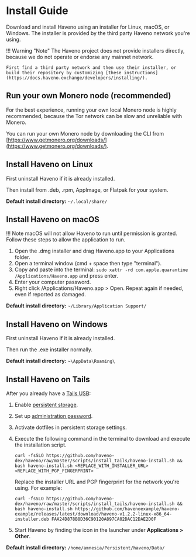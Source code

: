 # Install Guide

Download and install Haveno using an installer for Linux, macOS, or Windows. The installer is provided by the third party Haveno network you're using.

!!! Warning "Note"
    The Haveno project does not provide installers directly, because we do not operate or endorse any mainnet network.

    First find a third party network and then use their installer, or build their repository by customizing [these instructions](https://docs.haveno.exchange/developers/installing/).


## Run your own Monero node (recommended)

For the best experience, running your own local Monero node is highly recommended, because the Tor network can be slow and unreliable with Monero.

You can run your own Monero node by downloading the CLI from [https://www.getmonero.org/downloads/](https://www.getmonero.org/downloads/).

## Install Haveno on Linux

First uninstall Haveno if it is already installed.

Then install from .deb, .rpm, AppImage, or Flatpak for your system.

**Default install directory:** `~/.local/share/`

## Install Haveno on macOS

!!! Note
    macOS will not allow Haveno to run until permission is granted. Follow these steps to allow the application to run.

1. Open the .dmg installer and drag Haveno.app to your Applications folder.
2. Open a terminal window (cmd + space then type "terminal").
3. Copy and paste into the terminal: `sudo xattr -rd com.apple.quarantine /Applications/Haveno.app` and press enter.
4. Enter your computer password.
5. Right click /Applications/Haveno.app > Open. Repeat again if needed, even if reported as damaged.

**Default install directory:** `~/Library/Application Support/`

## Install Haveno on Windows

First uninstall Haveno if it is already installed.

Then run the .exe installer normally.

**Default install directory:** `~\AppData\Roaming\`

## Install Haveno on Tails

After you already have a [Tails USB](https://tails.net/install/index.en.html):

1. Enable [persistent storage](https://tails.net/doc/persistent_storage/index.en.html).
2. Set up [administration password](https://tails.net/doc/first_steps/welcome_screen/administration_password/).
3. Activate dotfiles in persistent storage settings.
4. Execute the following command in the terminal to download and execute the installation script.

    ```
    curl -fsSLO https://github.com/haveno-dex/haveno/raw/master/scripts/install_tails/haveno-install.sh && bash haveno-install.sh <REPLACE_WITH_INSTALLER_URL> <REPLACE_WITH_PGP_FINGERPRINT>
    ```
    
    Replace the installer URL and PGP fingerprint for the network you're using. For example:
    
    ```
    curl -fsSLO https://github.com/haveno-dex/haveno/raw/master/scripts/install_tails/haveno-install.sh && bash haveno-install.sh https://github.com/havenoexample/haveno-example/releases/latest/download/haveno-v1.2.2-linux-x86_64-installer.deb FAA24D878B8D36C90120A897CA02DAC12DAE2D0F
    ```
5. Start Haveno by finding the icon in the launcher under **Applications > Other**.

**Default install directory:** `/home/amnesia/Persistent/haveno/Data/`

